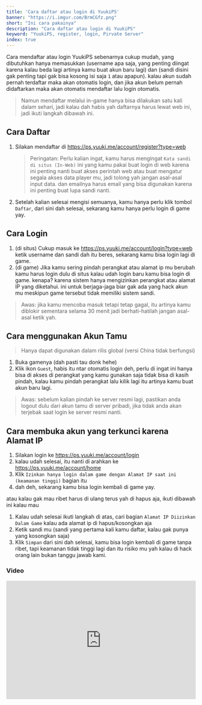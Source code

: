```yaml
---
title: 'Cara daftar atau login di YuukiPS'
banner: "https://i.imgur.com/BrmCGfz.png"
short: "Ini cara pakainya"
description: "Cara daftar atau login di YuukiPS"
keyword: "YuukiPS, register, login, Pirvate Server"
index: true
---
```


Cara mendaftar atau login YuukiPS sebenarnya cukup mudah, yang dibutuhkan hanya memasukkan (username apa saja, yang penting diingat karena kalau beda lagi artinya kamu buat akun baru lagi) dan (sandi disini gak penting tapi gak bisa kosong isi saja `1` atau apapun). kalau akun sudah pernah terdaftar maka akan otomatis login, dan jika akun belum pernah didaftarkan maka akan otomatis mendaftar lalu login otomatis.

> Namun mendaftar melalui in-game hanya bisa dilakukan satu kali dalam sehari, jadi kalau dah habis yah daftarnya harus lewat web ini, jadi ikuti langkah dibawah ini.

## Cara Daftar

1. Silakan mendaftar di https://ps.yuuki.me/account/register?type=web

   > Peringatan: Perlu kalian ingat, kamu harus mengingat `Kata sandi di situs (In-Web)` ini yang kamu pakai buat login di web karena ini penting nanti buat akses perintah web atau buat mengatur segala akses data player mu, jadi tolong yah jangan asal-asal input data. dan emailnya harus email yang bisa digunakan karena ini penting buat lupa sandi nanti.

2. Setelah kalian selesai mengisi semuanya, kamu hanya perlu klik tombol `Daftar`, dari sini dah selesai, sekarang kamu hanya perlu login di game yay.

## Cara Login

1. (di situs) Cukup masuk ke https://ps.yuuki.me/account/login?type=web ketik username dan sandi dah itu beres, sekarang kamu bisa login lagi di game.
1. (di game) Jika kamu sering pindah perangkat atau alamat ip mu berubah kamu harus login dulu di situs kalau udah login baru kamu bisa login di game. kenapa? karena sistem hanya mengizinkan perangkat atau alamat IP yang diketahui. ini untuk berjaga-jaga biar gak ada yang hack akun mu meskipun game tersebut tidak memiliki sistem sandi.

 > Awas: jika kamu mencoba masuk tetapi tetap gagal, itu artinya kamu diblokir sementara selama 30 menit jadi berhati-hatilah jangan asal-asal ketik yah.

## Cara menggunakan Akun Tamu

 > Hanya dapat digunakan dalam rilis global (versi China tidak berfungsi)

1. Buka gamenya (dah pasti tau donk hehe)
2. Klik ikon `Guest`, habis itu ntar otomatis login deh, perlu di ingat ini hanya bisa di akses di perangkat yang kamu gunakan saja tidak bisa di kasih pindah, kalau kamu pindah perangkat lalu kilik lagi itu artinya kamu buat akun baru lagi.

 > Awas: sebelum kalian pindah ke server resmi lagi, pastikan anda logout dulu dari akun tamu di server pribadi, jika tidak anda akan terjebak saat login ke server resmi nanti.
​
 ## Cara membuka akun yang terkunci karena Alamat IP

 1. Silakan login ke https://ps.yuuki.me/account/login
 2. kalau udah selesai, itu nanti di arahkan ke https://ps.yuuki.me/account/home
 3. Klik `Izinkan hanya login dalam game dengan Alamat IP saat ini (keamanan tinggi)` bagian itu
 4. dah deh, sekarang kamu bisa login kembali di game yay.

 atau kalau gak mau ribet harus di ulang terus yah di hapus aja, ikuti dibawah ini kalau mau

 1. Kalau udah selesai ikuti langkah di atas, cari bagian `Alamat IP Diizinkan Dalam Game` kalau ada alamat ip di hapus/kosongkan aja
 2. Ketik sandi mu (sandi yang pertama kali kamu daftar, kalau gak punya yang kosongkan saja)
 3. Klik `Simpan` dari sini dah selesai, kamu bisa login kembali di game tanpa ribet, tapi keamanan tidak tinggi lagi dan itu risiko mu yah kalau di hack orang lain bukan tanggu jawab kami.

### Video

<iframe width="100%" height="315" src="https://www.youtube.com/embed/k9ZfyTSqjPI?si=senlsTnou1dlm7kY" title="YouTube video player" frameborder="0" allow="accelerometer; autoplay; clipboard-write; encrypted-media; gyroscope; picture-in-picture; web-share" allowfullscreen></iframe>